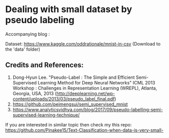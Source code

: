 # Dealing with small dataset by pseudo labeling

Accompanying blog : <URL>

Dataset: https://www.kaggle.com/oddrationale/mnist-in-csv
(Download to the 'data' folder)

## Credits and References:

1. Dong-Hyun Lee. "Pseudo-Label : The Simple and Efficient Semi-Supervised Learning Method for Deep Neural Networks" ICML 2013 Workshop : Challenges in Representation Learning (WREPL), Atlanta, Georgia, USA, 2013 (http://deeplearning.net/wp-content/uploads/2013/03/pseudo_label_final.pdf)
2. https://github.com/peimengsui/semi_supervised_mnist
3. https://www.analyticsvidhya.com/blog/2017/09/pseudo-labelling-semi-supervised-learning-technique/

If you are interested in similar topic then check my this repo:
https://github.com/Pinakee15/Text-Classification-when-data-is-very-small-

